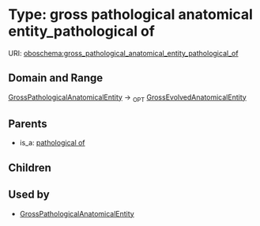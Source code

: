 
# Type: gross pathological anatomical entity_pathological of




URI: [oboschema:gross_pathological_anatomical_entity_pathological_of](http://purl.obolibrary.org/oboschema/gross_pathological_anatomical_entity_pathological_of)


## Domain and Range

[GrossPathologicalAnatomicalEntity](GrossPathologicalAnatomicalEntity.md) ->  <sub>OPT</sub> [GrossEvolvedAnatomicalEntity](GrossEvolvedAnatomicalEntity.md)

## Parents

 *  is_a: [pathological of](pathological_of.md)

## Children


## Used by

 * [GrossPathologicalAnatomicalEntity](GrossPathologicalAnatomicalEntity.md)
